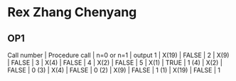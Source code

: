 # Rex Zhang Chenyang
## OP1
Call number | Procedure call | n=0 or n=1 | output
1 | X(19) | FALSE |
2 | X(9) | FALSE | 
3 | X(4) | FALSE |
4 | X(2) | FALSE |
5 | X(1) | TRUE | 1
(4) | X(2) | FALSE | 0
(3) | X(4) | FALSE | 0
(2) | X(9) | FALSE | 1
(1) | X(19) | FALSE | 1

